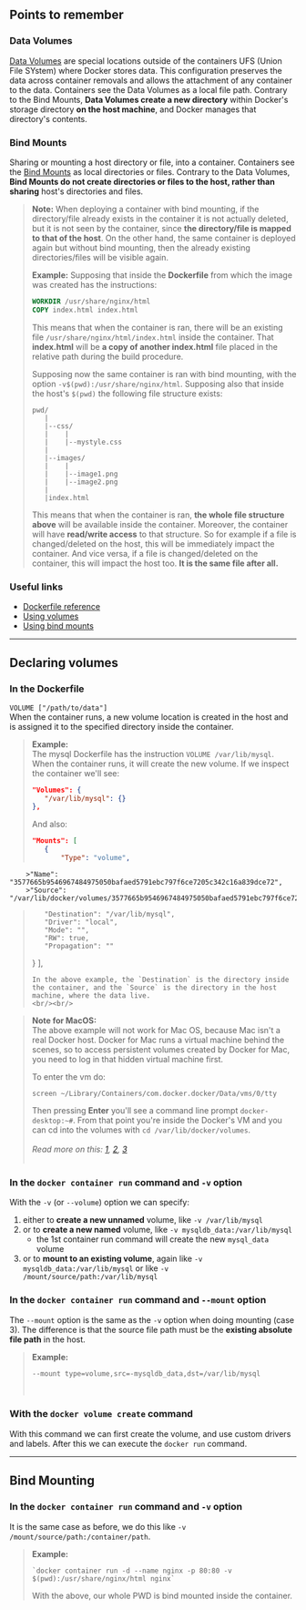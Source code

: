 ## Points to remember
### Data Volumes
[Data Volumes](https://docs.docker.com/storage/volumes/) are special locations outside of the containers UFS (Union File SYstem) where Docker stores data. This configuration preserves the data across container removals and allows the attachment of any container to the data. Containers see the Data Volumes as a local file path. Contrary to the Bind Mounts, **Data Volumes create a new directory** within Docker's storage directory **on the host machine**, and Docker manages that directory's contents.

### Bind Mounts
Sharing or mounting a host directory or file, into a container. Containers see the [Bind Mounts](https://docs.docker.com/storage/bind-mounts/) as local directories or files. Contrary to the Data Volumes, **Bind Mounts do not create directories or files to the host, rather than sharing** host's directories and files.

>**Note:** When deploying a container with bind mounting, if the directory/file already exists in the container it is not actually deleted, but it is not seen by the container, since **the directory/file is mapped to that of the host**. On the other hand, the same container is deployed again but without bind mounting, then the already existing directories/files will be visible again.
>
>**Example:**
>Supposing that inside the **Dockerfile** from which the image was created has the instructions:
> ```dockerfile
> WORKDIR /usr/share/nginx/html
> COPY index.html index.html
>```
>This means that when the container is ran, there will be an existing file `/usr/share/nginx/html/index.html` inside the container. That **index.html** will be **a copy of another index.html** file placed in the relative path during the build procedure.<br/>
>
>Supposing now the same container is ran with bind mounting, with the option `-v$(pwd):/usr/share/nginx/html`. Supposing also that inside the host's `$(pwd)` the following file structure exists:
>
>```console
>pwd/
>    |
>    |--css/
>    |    |
>    |    |--mystyle.css
>    |
>    |--images/
>    |    |
>    |    |--image1.png
>    |    |--image2.png
>    |
>    |index.html
>```
>
>This means that when the container is ran, **the whole file structure above** will be available inside the container. Moreover, the container will have **read/write access** to that structure. So for example if a file is changed/deleted on the host, this will be immediately impact the container. And vice versa, if a file is changed/deleted on the container, this will impact the host too. **It is the same file after all.** 
><br/>
>

### Useful links
- [Dockerfile reference](https://docs.docker.com/engine/reference/builder/)
- [Using volumes](https://docs.docker.com/storage/volumes/)
- [Using bind mounts](https://docs.docker.com/storage/bind-mounts/)


---
## Declaring volumes
### In the Dockerfile
`VOLUME ["/path/to/data"]`<br/>
When the container runs, a new volume location is created in the host and is assigned it to the specified directory inside the container.
>**Example:**<br/>
>The mysql Dockerfile has the instruction `VOLUME /var/lib/mysql`. When the container runs, it will create the new volume. If we inspect the container we'll see:
>```json
>"Volumes": {
>    "/var/lib/mysql": {}
>},
>```
>And also:
>```json
>"Mounts": [
>    {
>        "Type": "volume",
        >"Name": "3577665b9546967484975050bafaed5791ebc797f6ce7205c342c16a839dce72",
        >"Source": "/var/lib/docker/volumes/3577665b9546967484975050bafaed5791ebc797f6ce7205c342c16a839dce72/_data",
>        "Destination": "/var/lib/mysql",
>        "Driver": "local",
>        "Mode": "",
>        "RW": true,
>        "Propagation": ""
>    }
>],
>```
>In the above example, the `Destination` is the directory inside the container, and the `Source` is the directory in the host machine, where the data live.
><br/><br/>

>**Note for MacOS:**<br/>
>The above example will not work for Mac OS, because Mac isn't a real Docker host. Docker for Mac runs a virtual machine behind the scenes, so to access persistent volumes created by Docker for Mac, you need to log in that hidden virtual machine first.
>
>To enter the vm do:
>```console
>screen ~/Library/Containers/com.docker.docker/Data/vms/0/tty
>```
>Then pressing **Enter** you'll see a command line prompt `docker-desktop:~#`. From that point you're inside the Docker's VM and you can cd into the volumes with `cd /var/lib/docker/volumes`.<br/><br/>
>*Read more on this: [1](https://forums.docker.com/t/host-path-of-volume/12277), [2](https://timonweb.com/docker/getting-path-and-accessing-persistent-volumes-in-docker-for-mac/), [3](https://stackoverflow.com/questions/55603421/accessing-docker-volume-content-on-macos)*
><br/><br/>

### In the `docker container run` command and `-v` option
With the `-v` (or `--volume`) option we can specify:
1. either to **create a new unnamed** volume, like `-v /var/lib/mysql`
2. or to **create a new named** volume, like `-v mysqldb_data:/var/lib/mysql`
    - the 1st container run command will create the new `mysql_data` volume
3. or to **mount to an existing volume**, again like `-v mysqldb_data:/var/lib/mysql` or like `-v /mount/source/path:/var/lib/mysql`

### In the `docker container run` command and `--mount` option
The `--mount` option is the same as the `-v` option when doing mounting (case 3). The difference is that the source file path must be the **existing absolute file path** in the host.
>**Example:**<br/>
>```code
>--mount type=volume,src=-mysqldb_data,dst=/var/lib/mysql
>```
><br/>



### With the `docker volume create` command
With this command we can first create the volume, and use custom drivers and labels. After this we can execute the `docker run` command.

---
## Bind Mounting
### In the `docker container run` command and `-v` option
It is the same case as before, we do this like `-v /mount/source/path:/container/path`.
>**Example:**<br/>
>```console
>`docker container run -d --name nginx -p 80:80 -v $(pwd):/usr/share/nginx/html nginx`
>```
>With the above, our whole PWD is bind mounted inside the container.